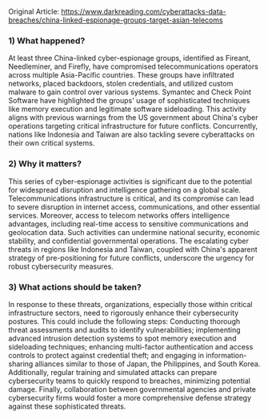 Original Article: https://www.darkreading.com/cyberattacks-data-breaches/china-linked-espionage-groups-target-asian-telecoms

### 1) What happened?

At least three China-linked cyber-espionage groups, identified as Fireant, Needleminer, and Firefly, have compromised telecommunications operators across multiple Asia-Pacific countries. These groups have infiltrated networks, placed backdoors, stolen credentials, and utilized custom malware to gain control over various systems. Symantec and Check Point Software have highlighted the groups' usage of sophisticated techniques like memory execution and legitimate software sideloading. This activity aligns with previous warnings from the US government about China's cyber operations targeting critical infrastructure for future conflicts. Concurrently, nations like Indonesia and Taiwan are also tackling severe cyberattacks on their own critical systems.

### 2) Why it matters?

This series of cyber-espionage activities is significant due to the potential for widespread disruption and intelligence gathering on a global scale. Telecommunications infrastructure is critical, and its compromise can lead to severe disruption in internet access, communications, and other essential services. Moreover, access to telecom networks offers intelligence advantages, including real-time access to sensitive communications and geolocation data. Such activities can undermine national security, economic stability, and confidential governmental operations. The escalating cyber threats in regions like Indonesia and Taiwan, coupled with China's apparent strategy of pre-positioning for future conflicts, underscore the urgency for robust cybersecurity measures.

### 3) What actions should be taken?

In response to these threats, organizations, especially those within critical infrastructure sectors, need to rigorously enhance their cybersecurity postures. This could include the following steps: Conducting thorough threat assessments and audits to identify vulnerabilities; implementing advanced intrusion detection systems to spot memory execution and sideloading techniques; enhancing multi-factor authentication and access controls to protect against credential theft; and engaging in information-sharing alliances similar to those of Japan, the Philippines, and South Korea. Additionally, regular training and simulated attacks can prepare cybersecurity teams to quickly respond to breaches, minimizing potential damage. Finally, collaboration between governmental agencies and private cybersecurity firms would foster a more comprehensive defense strategy against these sophisticated threats.